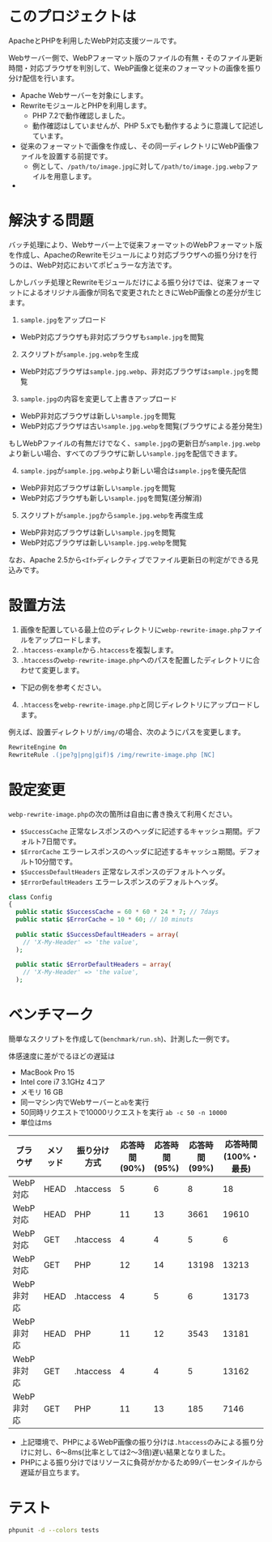 # このプロジェクトは

ApacheとPHPを利用したWebP対応支援ツールです。

Webサーバー側で、WebPフォーマット版のファイルの有無・そのファイル更新時間・対応ブラウザを判別して、WebP画像と従来のフォーマットの画像を振り分け配信を行います。

* Apache Webサーバーを対象にします。
* RewriteモジュールとPHPを利用します。
  * PHP 7.2で動作確認しました。
  * 動作確認はしていませんが、PHP 5.xでも動作するように意識して記述しています。
* 従来のフォーマットで画像を作成し、その同一ディレクトリにWebP画像ファイルを設置する前提です。
  * 例として、`/path/to/image.jpg`に対して`/path/to/image.jpg.webp`ファイルを用意します。
* 

# 解決する問題

バッチ処理により、Webサーバー上で従来フォーマットのWebPフォーマット版を作成し、ApacheのRewriteモジュールにより対応ブラウザへの振り分けを行うのは、WebP対応においてポピュラーな方法です。

しかしバッチ処理とRewriteモジュールだけによる振り分けでは、従来フォーマットによるオリジナル画像が同名で変更されたときにWebP画像との差分が生じます。

1. `sample.jpg`をアップロード
  * WebP対応ブラウザも非対応ブラウザも`sample.jpg`を閲覧
2. スクリプトが`sample.jpg.webp`を生成
  * WebP対応ブラウザは`sample.jpg.webp`、非対応ブラウザは`sample.jpg`を閲覧
3. `sample.jpg`の内容を変更して上書きアップロード
  * WebP非対応ブラウザは新しい`sample.jpg`を閲覧
  * WebP対応ブラウザは古い`sample.jpg.webp`を閲覧(ブラウザによる差分発生)

もしWebPファイルの有無だけでなく、`sample.jpg`の更新日が`sample.jpg.webp`より新しい場合、すべてのブラウザに新しい`sample.jpg`を配信できます。

4. `sample.jpg`が`sample.jpg.webp`より新しい場合は`sample.jpg`を優先配信
  * WebP非対応ブラウザは新しい`sample.jpg`を閲覧
  * WebP対応ブラウザも新しい`sample.jpg`を閲覧(差分解消)
5. スクリプトが`sample.jpg`から`sample.jpg.webp`を再度生成
  * WebP非対応ブラウザは新しい`sample.jpg`を閲覧
  * WebP対応ブラウザは新しい`sample.jpg.webp`を閲覧

なお、Apache 2.5から`<If>`ディレクティブでファイル更新日の判定ができる見込みです。

# 設置方法

1. 画像を配置している最上位のディレクトリに`webp-rewrite-image.php`ファイルをアップロードします。
2. `.htaccess-example`から`.htaccess`を複製します。
3. `.htaccess`の`webp-rewrite-image.php`へのパスを配置したディレクトリに合わせて変更します。
  * 下記の例を参考ください。
4. `.htaccess`を`webp-rewrite-image.php`と同じディレクトリにアップロードします。

例えば、設置ディレクトリが`/img/`の場合、次のようにパスを変更します。

```apache
RewriteEngine On
RewriteRule .(jpe?g|png|gif)$ /img/rewrite-image.php [NC]
```

# 設定変更

`webp-rewrite-image.php`の次の箇所は自由に書き換えて利用ください。

* `$SuccessCache` 正常なレスポンスのヘッダに記述するキャッシュ期間。デフォルト7日間です。
* `$ErrorCache` エラーレスポンスのヘッダに記述するキャッシュ期間。デフォルト10分間です。
* `$SuccessDefaultHeaders` 正常なレスポンスのデフォルトヘッダ。
* `$ErrorDefaultHeaders` エラーレスポンスのデフォルトヘッダ。

```php
class Config
{
  public static $SuccessCache = 60 * 60 * 24 * 7; // 7days
  public static $ErrorCache = 10 * 60; // 10 minuts
  
  public static $SuccessDefaultHeaders = array(
    // 'X-My-Header' => 'the value',
  );
  
  public static $ErrorDefaultHeaders = array(
    // 'X-My-Header' => 'the value',
  );
```

# ベンチマーク

簡単なスクリプトを作成して(`benchmark/run.sh`)、計測した一例です。

体感速度に差がでるほどの遅延は

* MacBook Pro 15
* Intel core i7 3.1GHz 4コア
* メモリ 16 GB
* 同一マシン内でWebサーバーと`ab`を実行
* 50同時リクエストで10000リクエストを実行 `ab -c 50 -n 10000`
* 単位はms

| ブラウザ    | メソッド | 振り分け方式    | 応答時間(90%) | 応答時間(95%) | 応答時間(99%) | 応答時間(100%・最長) |
|---------|------|-----------|-----------|-----------|-----------|---------------|
| WebP対応  | HEAD | .htaccess | 5         | 6         | 8         | 18            |
| WebP対応  | HEAD | PHP       | 11        | 13        | 3661      | 19610         |
| WebP対応  | GET  | .htaccess | 4         | 4         | 5         | 6             |
| WebP対応  | GET  | PHP       | 12        | 14        | 13198     | 13213         |
| WebP非対応 | HEAD | .htaccess | 4         | 5         | 6         | 13173         |
| WebP非対応 | HEAD | PHP       | 11        | 12        | 3543      | 13181         |
| WebP非対応 | GET  | .htaccess | 4         | 4         | 5         | 13162         |
| WebP非対応 | GET  | PHP       | 11        | 13        | 185       | 7146          |

* 上記環境で、PHPによるWebP画像の振り分けは`.htaccess`のみによる振り分けに対し、6〜8ms(比率としては2〜3倍)遅い結果となりました。
* PHPによる振り分けではリソースに負荷がかかるため99パーセンタイルから遅延が目立ちます。


# テスト

```bash
phpunit -d --colors tests
```